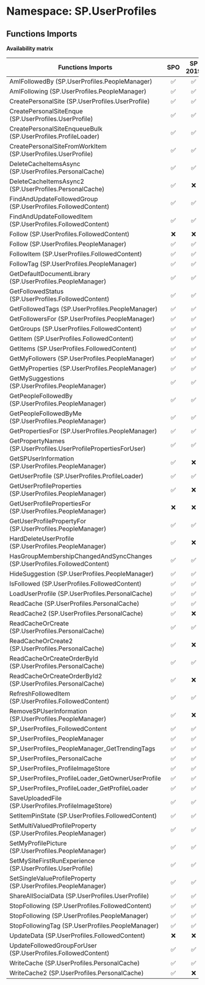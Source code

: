 # Namespace: SP.UserProfiles

## Functions Imports

**Availability matrix**

Functions Imports | SPO | SP 2019 | SP 2016 | SP 2013
----------|:---:|:-------:|:-------:|:-------
AmIFollowedBy (SP.UserProfiles.PeopleManager) | ✅ | ✅ | ✅ | ✅
AmIFollowing (SP.UserProfiles.PeopleManager) | ✅ | ✅ | ✅ | ✅
CreatePersonalSite (SP.UserProfiles.UserProfile) | ✅ | ✅ | ✅ | ✅
CreatePersonalSiteEnque (SP.UserProfiles.UserProfile) | ✅ | ✅ | ✅ | ✅
CreatePersonalSiteEnqueueBulk (SP.UserProfiles.ProfileLoader) | ✅ | ✅ | ✅ | ❌
CreatePersonalSiteFromWorkItem (SP.UserProfiles.UserProfile) | ✅ | ✅ | ✅ | ❌
DeleteCacheItemsAsync (SP.UserProfiles.PersonalCache) | ✅ | ✅ | ❌ | ❌
DeleteCacheItemsAsync2 (SP.UserProfiles.PersonalCache) | ✅ | ❌ | ❌ | ❌
FindAndUpdateFollowedGroup (SP.UserProfiles.FollowedContent) | ✅ | ✅ | ✅ | ❌
FindAndUpdateFollowedItem (SP.UserProfiles.FollowedContent) | ✅ | ✅ | ✅ | ✅
Follow (SP.UserProfiles.FollowedContent) | ❌ | ❌ | ❌ | ✅
Follow (SP.UserProfiles.PeopleManager) | ✅ | ✅ | ✅ | ✅
FollowItem (SP.UserProfiles.FollowedContent) | ✅ | ✅ | ✅ | ✅
FollowTag (SP.UserProfiles.PeopleManager) | ✅ | ✅ | ✅ | ✅
GetDefaultDocumentLibrary (SP.UserProfiles.PeopleManager) | ✅ | ✅ | ✅ | ❌
GetFollowedStatus (SP.UserProfiles.FollowedContent) | ✅ | ✅ | ✅ | ✅
GetFollowedTags (SP.UserProfiles.PeopleManager) | ✅ | ✅ | ✅ | ✅
GetFollowersFor (SP.UserProfiles.PeopleManager) | ✅ | ✅ | ✅ | ✅
GetGroups (SP.UserProfiles.FollowedContent) | ✅ | ✅ | ✅ | ❌
GetItem (SP.UserProfiles.FollowedContent) | ✅ | ✅ | ✅ | ✅
GetItems (SP.UserProfiles.FollowedContent) | ✅ | ✅ | ✅ | ✅
GetMyFollowers (SP.UserProfiles.PeopleManager) | ✅ | ✅ | ✅ | ✅
GetMyProperties (SP.UserProfiles.PeopleManager) | ✅ | ✅ | ✅ | ✅
GetMySuggestions (SP.UserProfiles.PeopleManager) | ✅ | ✅ | ✅ | ✅
GetPeopleFollowedBy (SP.UserProfiles.PeopleManager) | ✅ | ✅ | ✅ | ✅
GetPeopleFollowedByMe (SP.UserProfiles.PeopleManager) | ✅ | ✅ | ✅ | ✅
GetPropertiesFor (SP.UserProfiles.PeopleManager) | ✅ | ✅ | ✅ | ✅
GetPropertyNames (SP.UserProfiles.UserProfilePropertiesForUser) | ✅ | ✅ | ✅ | ✅
GetSPUserInformation (SP.UserProfiles.PeopleManager) | ✅ | ❌ | ❌ | ❌
GetUserProfile (SP.UserProfiles.ProfileLoader) | ✅ | ✅ | ✅ | ✅
GetUserProfileProperties (SP.UserProfiles.PeopleManager) | ✅ | ❌ | ❌ | ❌
GetUserProfilePropertiesFor (SP.UserProfiles.PeopleManager) | ❌ | ❌ | ❌ | ✅
GetUserProfilePropertyFor (SP.UserProfiles.PeopleManager) | ✅ | ✅ | ✅ | ✅
HardDeleteUserProfile (SP.UserProfiles.PeopleManager) | ✅ | ❌ | ❌ | ❌
HasGroupMembershipChangedAndSyncChanges (SP.UserProfiles.FollowedContent) | ✅ | ✅ | ✅ | ❌
HideSuggestion (SP.UserProfiles.PeopleManager) | ✅ | ✅ | ✅ | ✅
IsFollowed (SP.UserProfiles.FollowedContent) | ✅ | ✅ | ✅ | ✅
LoadUserProfile (SP.UserProfiles.PersonalCache) | ✅ | ✅ | ❌ | ❌
ReadCache (SP.UserProfiles.PersonalCache) | ✅ | ✅ | ❌ | ❌
ReadCache2 (SP.UserProfiles.PersonalCache) | ✅ | ❌ | ❌ | ❌
ReadCacheOrCreate (SP.UserProfiles.PersonalCache) | ✅ | ✅ | ❌ | ❌
ReadCacheOrCreate2 (SP.UserProfiles.PersonalCache) | ✅ | ❌ | ❌ | ❌
ReadCacheOrCreateOrderById (SP.UserProfiles.PersonalCache) | ✅ | ✅ | ❌ | ❌
ReadCacheOrCreateOrderById2 (SP.UserProfiles.PersonalCache) | ✅ | ❌ | ❌ | ❌
RefreshFollowedItem (SP.UserProfiles.FollowedContent) | ✅ | ✅ | ✅ | ✅
RemoveSPUserInformation (SP.UserProfiles.PeopleManager) | ✅ | ❌ | ❌ | ❌
SP_UserProfiles_FollowedContent | ✅ | ✅ | ✅ | ✅
SP_UserProfiles_PeopleManager | ✅ | ✅ | ✅ | ✅
SP_UserProfiles_PeopleManager_GetTrendingTags | ✅ | ✅ | ✅ | ✅
SP_UserProfiles_PersonalCache | ✅ | ✅ | ❌ | ❌
SP_UserProfiles_ProfileImageStore | ✅ | ✅ | ✅ | ✅
SP_UserProfiles_ProfileLoader_GetOwnerUserProfile | ✅ | ✅ | ✅ | ❌
SP_UserProfiles_ProfileLoader_GetProfileLoader | ✅ | ✅ | ✅ | ✅
SaveUploadedFile (SP.UserProfiles.ProfileImageStore) | ✅ | ✅ | ✅ | ✅
SetItemPinState (SP.UserProfiles.FollowedContent) | ✅ | ✅ | ✅ | ❌
SetMultiValuedProfileProperty (SP.UserProfiles.PeopleManager) | ✅ | ✅ | ✅ | ❌
SetMyProfilePicture (SP.UserProfiles.PeopleManager) | ✅ | ✅ | ✅ | ✅
SetMySiteFirstRunExperience (SP.UserProfiles.UserProfile) | ✅ | ✅ | ✅ | ❌
SetSingleValueProfileProperty (SP.UserProfiles.PeopleManager) | ✅ | ✅ | ✅ | ❌
ShareAllSocialData (SP.UserProfiles.UserProfile) | ✅ | ✅ | ✅ | ✅
StopFollowing (SP.UserProfiles.FollowedContent) | ✅ | ✅ | ✅ | ✅
StopFollowing (SP.UserProfiles.PeopleManager) | ✅ | ✅ | ✅ | ✅
StopFollowingTag (SP.UserProfiles.PeopleManager) | ✅ | ✅ | ✅ | ✅
UpdateData (SP.UserProfiles.FollowedContent) | ❌ | ❌ | ❌ | ✅
UpdateFollowedGroupForUser (SP.UserProfiles.FollowedContent) | ✅ | ✅ | ✅ | ❌
WriteCache (SP.UserProfiles.PersonalCache) | ✅ | ✅ | ❌ | ❌
WriteCache2 (SP.UserProfiles.PersonalCache) | ✅ | ❌ | ❌ | ❌
